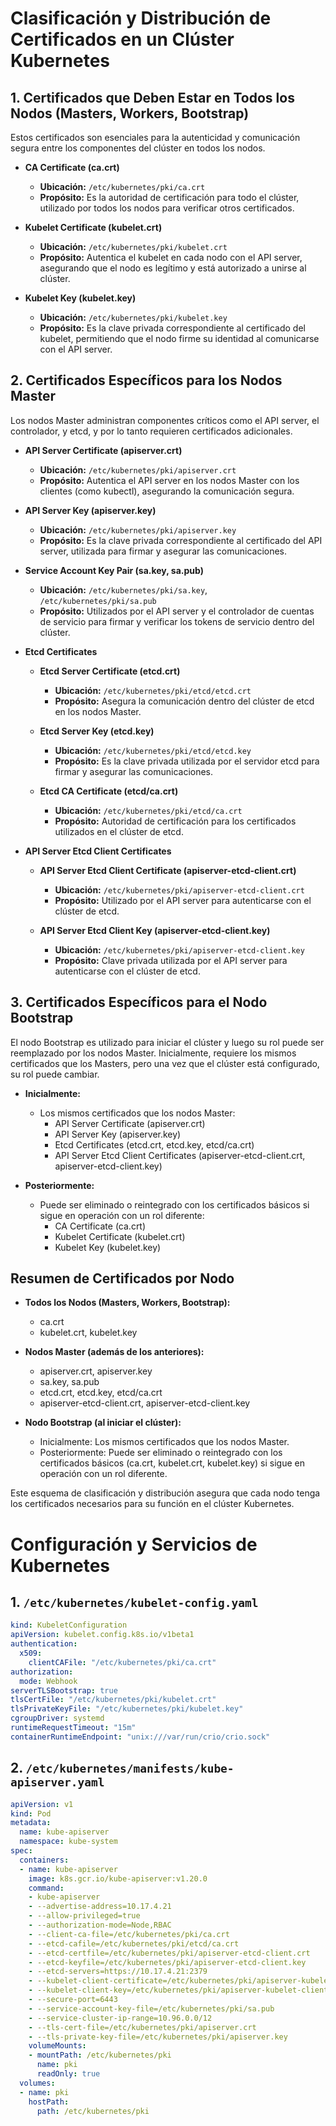 # Clasificación y Distribución de Certificados en un Clúster Kubernetes

## 1. Certificados que Deben Estar en Todos los Nodos (Masters, Workers, Bootstrap)

Estos certificados son esenciales para la autenticidad y comunicación segura entre los componentes del clúster en todos los nodos.

- **CA Certificate (ca.crt)**
  - **Ubicación:** `/etc/kubernetes/pki/ca.crt`
  - **Propósito:** Es la autoridad de certificación para todo el clúster, utilizado por todos los nodos para verificar otros certificados.

- **Kubelet Certificate (kubelet.crt)**
  - **Ubicación:** `/etc/kubernetes/pki/kubelet.crt`
  - **Propósito:** Autentica el kubelet en cada nodo con el API server, asegurando que el nodo es legítimo y está autorizado a unirse al clúster.

- **Kubelet Key (kubelet.key)**
  - **Ubicación:** `/etc/kubernetes/pki/kubelet.key`
  - **Propósito:** Es la clave privada correspondiente al certificado del kubelet, permitiendo que el nodo firme su identidad al comunicarse con el API server.

## 2. Certificados Específicos para los Nodos Master

Los nodos Master administran componentes críticos como el API server, el controlador, y etcd, y por lo tanto requieren certificados adicionales.

- **API Server Certificate (apiserver.crt)**
  - **Ubicación:** `/etc/kubernetes/pki/apiserver.crt`
  - **Propósito:** Autentica el API server en los nodos Master con los clientes (como kubectl), asegurando la comunicación segura.

- **API Server Key (apiserver.key)**
  - **Ubicación:** `/etc/kubernetes/pki/apiserver.key`
  - **Propósito:** Es la clave privada correspondiente al certificado del API server, utilizada para firmar y asegurar las comunicaciones.

- **Service Account Key Pair (sa.key, sa.pub)**
  - **Ubicación:** `/etc/kubernetes/pki/sa.key`, `/etc/kubernetes/pki/sa.pub`
  - **Propósito:** Utilizados por el API server y el controlador de cuentas de servicio para firmar y verificar los tokens de servicio dentro del clúster.

- **Etcd Certificates**

  - **Etcd Server Certificate (etcd.crt)**
    - **Ubicación:** `/etc/kubernetes/pki/etcd/etcd.crt`
    - **Propósito:** Asegura la comunicación dentro del clúster de etcd en los nodos Master.

  - **Etcd Server Key (etcd.key)**
    - **Ubicación:** `/etc/kubernetes/pki/etcd/etcd.key`
    - **Propósito:** Es la clave privada utilizada por el servidor etcd para firmar y asegurar las comunicaciones.

  - **Etcd CA Certificate (etcd/ca.crt)**
    - **Ubicación:** `/etc/kubernetes/pki/etcd/ca.crt`
    - **Propósito:** Autoridad de certificación para los certificados utilizados en el clúster de etcd.

- **API Server Etcd Client Certificates**

  - **API Server Etcd Client Certificate (apiserver-etcd-client.crt)**
    - **Ubicación:** `/etc/kubernetes/pki/apiserver-etcd-client.crt`
    - **Propósito:** Utilizado por el API server para autenticarse con el clúster de etcd.

  - **API Server Etcd Client Key (apiserver-etcd-client.key)**
    - **Ubicación:** `/etc/kubernetes/pki/apiserver-etcd-client.key`
    - **Propósito:** Clave privada utilizada por el API server para autenticarse con el clúster de etcd.

## 3. Certificados Específicos para el Nodo Bootstrap

El nodo Bootstrap es utilizado para iniciar el clúster y luego su rol puede ser reemplazado por los nodos Master. Inicialmente, requiere los mismos certificados que los Masters, pero una vez que el clúster está configurado, su rol puede cambiar.

- **Inicialmente:**
  - Los mismos certificados que los nodos Master:
    - API Server Certificate (apiserver.crt)
    - API Server Key (apiserver.key)
    - Etcd Certificates (etcd.crt, etcd.key, etcd/ca.crt)
    - API Server Etcd Client Certificates (apiserver-etcd-client.crt, apiserver-etcd-client.key)

- **Posteriormente:**
  - Puede ser eliminado o reintegrado con los certificados básicos si sigue en operación con un rol diferente:
    - CA Certificate (ca.crt)
    - Kubelet Certificate (kubelet.crt)
    - Kubelet Key (kubelet.key)

## Resumen de Certificados por Nodo

- **Todos los Nodos (Masters, Workers, Bootstrap):**
  - ca.crt
  - kubelet.crt, kubelet.key

- **Nodos Master (además de los anteriores):**
  - apiserver.crt, apiserver.key
  - sa.key, sa.pub
  - etcd.crt, etcd.key, etcd/ca.crt
  - apiserver-etcd-client.crt, apiserver-etcd-client.key

- **Nodo Bootstrap (al iniciar el clúster):**
  - Inicialmente: Los mismos certificados que los nodos Master.
  - Posteriormente: Puede ser eliminado o reintegrado con los certificados básicos (ca.crt, kubelet.crt, kubelet.key) si sigue en operación con un rol diferente.

Este esquema de clasificación y distribución asegura que cada nodo tenga los certificados necesarios para su función en el clúster Kubernetes.


# Configuración y Servicios de Kubernetes

## 1. `/etc/kubernetes/kubelet-config.yaml`

```yaml
kind: KubeletConfiguration
apiVersion: kubelet.config.k8s.io/v1beta1
authentication:
  x509:
    clientCAFile: "/etc/kubernetes/pki/ca.crt"
authorization:
  mode: Webhook
serverTLSBootstrap: true
tlsCertFile: "/etc/kubernetes/pki/kubelet.crt"
tlsPrivateKeyFile: "/etc/kubernetes/pki/kubelet.key"
cgroupDriver: systemd
runtimeRequestTimeout: "15m"
containerRuntimeEndpoint: "unix:///var/run/crio/crio.sock"
```

## 2. `/etc/kubernetes/manifests/kube-apiserver.yaml`

```yaml
apiVersion: v1
kind: Pod
metadata:
  name: kube-apiserver
  namespace: kube-system
spec:
  containers:
  - name: kube-apiserver
    image: k8s.gcr.io/kube-apiserver:v1.20.0
    command:
    - kube-apiserver
    - --advertise-address=10.17.4.21
    - --allow-privileged=true
    - --authorization-mode=Node,RBAC
    - --client-ca-file=/etc/kubernetes/pki/ca.crt
    - --etcd-cafile=/etc/kubernetes/pki/etcd/ca.crt
    - --etcd-certfile=/etc/kubernetes/pki/apiserver-etcd-client.crt
    - --etcd-keyfile=/etc/kubernetes/pki/apiserver-etcd-client.key
    - --etcd-servers=https://10.17.4.21:2379
    - --kubelet-client-certificate=/etc/kubernetes/pki/apiserver-kubelet-client.crt
    - --kubelet-client-key=/etc/kubernetes/pki/apiserver-kubelet-client.key
    - --secure-port=6443
    - --service-account-key-file=/etc/kubernetes/pki/sa.pub
    - --service-cluster-ip-range=10.96.0.0/12
    - --tls-cert-file=/etc/kubernetes/pki/apiserver.crt
    - --tls-private-key-file=/etc/kubernetes/pki/apiserver.key
    volumeMounts:
    - mountPath: /etc/kubernetes/pki
      name: pki
      readOnly: true
  volumes:
  - name: pki
    hostPath:
      path: /etc/kubernetes/pki
```




